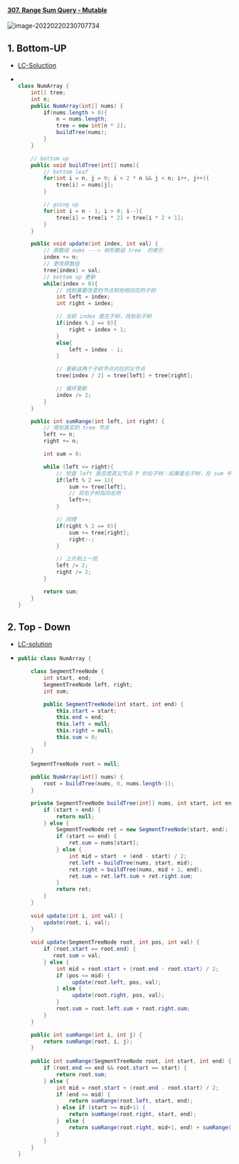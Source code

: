 #### [307. Range Sum Query - Mutable](https://leetcode-cn.com/problems/range-sum-query-mutable/)

![image-20220220230707734](https://raw.githubusercontent.com/TWDH/Leetcode-From-Zero/pictures/img/image-20220220230707734.png)

## 1. Bottom-UP

- [LC-Soluction](https://leetcode.com/problems/range-sum-query-mutable/solution/)

- ```java
  
  class NumArray {
      int[] tree;
      int n;
      public NumArray(int[] nums) {
          if(nums.length > 0){
              n = nums.length;
              tree = new int[n * 2];
              buildTree(nums);
          }
      }
  
      // bottom up
      public void buildTree(int[] nums){
          // bottom leaf
          for(int i = n, j = 0; i < 2 * n && j < n; i++, j++){
              tree[i] = nums[j];
          }
  
          // going up
          for(int i = n - 1; i > 0; i--){
              tree[i] = tree[i * 2] + tree[i * 2 + 1];
          }
      }
  
      public void update(int index, int val) {
          // 原数组 nums ---> 树形数组 tree  的索引
          index += n;
          // 更改原数组
          tree[index] = val;
          // bottom up 更新
          while(index > 0){
              // 找到需要改变的节点和他相对应的子树
              int left = index;
              int right = index;
  
              // 当前 index 是左子树，找到右子树
              if(index % 2 == 0){
                  right = index + 1;
              }
              else{
                  left = index - 1;
              }
  
              // 更新这两个子树节点对应的父节点
              tree[index / 2] = tree[left] + tree[right];
  
              // 循环更新
              index /= 2;
          }
      }
  
      public int sumRange(int left, int right) {
          // 得到真实的 tree 节点
          left += n;
          right += n;
  
          int sum = 0;
  
          while (left <= right){
              // 检查 left 是否是其父节点 P 的右子树：如果是右子树，在 sum 中仅加入右子树的值即可, 父节点的另一个子树不需要
              if(left % 2 == 1){
                  sum += tree[left];
                  // 将右子树指向右侧
                  left++;
              } 
  
              // 同理
              if(right % 2 == 0){
                  sum += tree[right];
                  right--;
              }
  
              // 上升到上一层
              left /= 2;
              right /= 2;
          }
  
          return sum;
      }
  }
  ```

## 2. Top - Down

- [LC-solution](https://leetcode.com/problems/range-sum-query-mutable/discuss/75724/17-ms-Java-solution-with-segment-tree)

- ```java
  public class NumArray {
  
      class SegmentTreeNode {
          int start, end;
          SegmentTreeNode left, right;
          int sum;
  
          public SegmentTreeNode(int start, int end) {
              this.start = start;
              this.end = end;
              this.left = null;
              this.right = null;
              this.sum = 0;
          }
      }
        
      SegmentTreeNode root = null;
     
      public NumArray(int[] nums) {
          root = buildTree(nums, 0, nums.length-1);
      }
  
      private SegmentTreeNode buildTree(int[] nums, int start, int end) {
          if (start > end) {
              return null;
          } else {
              SegmentTreeNode ret = new SegmentTreeNode(start, end);
              if (start == end) {
                  ret.sum = nums[start];
              } else {
                  int mid = start  + (end - start) / 2;             
                  ret.left = buildTree(nums, start, mid);
                  ret.right = buildTree(nums, mid + 1, end);
                  ret.sum = ret.left.sum + ret.right.sum;
              }         
              return ret;
          }
      }
     
      void update(int i, int val) {
          update(root, i, val);
      }
     
      void update(SegmentTreeNode root, int pos, int val) {
          if (root.start == root.end) {
             root.sum = val;
          } else {
              int mid = root.start + (root.end - root.start) / 2;
              if (pos <= mid) {
                   update(root.left, pos, val);
              } else {
                   update(root.right, pos, val);
              }
              root.sum = root.left.sum + root.right.sum;
          }
      }
  
      public int sumRange(int i, int j) {
          return sumRange(root, i, j);
      }
      
      public int sumRange(SegmentTreeNode root, int start, int end) {
          if (root.end == end && root.start == start) {
              return root.sum;
          } else {
              int mid = root.start + (root.end - root.start) / 2;
              if (end <= mid) {
                  return sumRange(root.left, start, end);
              } else if (start >= mid+1) {
                  return sumRange(root.right, start, end);
              }  else {    
                  return sumRange(root.right, mid+1, end) + sumRange(root.left, start, mid);
              }
          }
      }
  }
  ```

